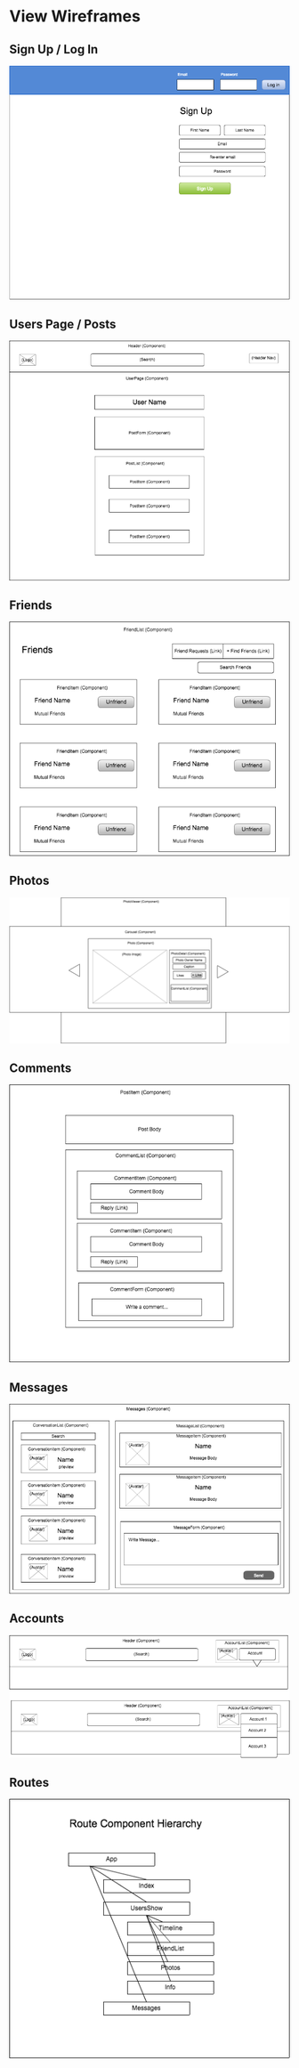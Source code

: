 # View Wireframes

## Sign Up / Log In
![log_in]

## Users Page / Posts
![user_show]

## Friends
![friend_list]

## Photos
![photos]

## Comments
![comments]

## Messages
![messages]

## Accounts
![accounts]

## Routes
![routes]

[accounts]: ./wireframes/accounts.png
[comments]: ./wireframes/comments.png
[friend_list]: ./wireframes/friend_list.png
[log_in]: ./wireframes/log_in.png
[messages]: ./wireframes/messages.png
[photos]: ./wireframes/photos.png
[routes]: ./wireframes/routes.png
[user_show]: ./wireframes/user_show.png
